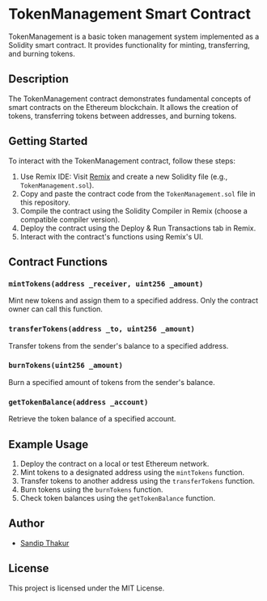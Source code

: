 # TokenManagement Smart Contract

TokenManagement is a basic token management system implemented as a Solidity smart contract. It provides functionality for minting, transferring, and burning tokens.

## Description

The TokenManagement contract demonstrates fundamental concepts of smart contracts on the Ethereum blockchain. It allows the creation of tokens, transferring tokens between addresses, and burning tokens.

## Getting Started

To interact with the TokenManagement contract, follow these steps:

1. Use Remix IDE: Visit [Remix](https://remix.ethereum.org/) and create a new Solidity file (e.g., `TokenManagement.sol`).
2. Copy and paste the contract code from the `TokenManagement.sol` file in this repository.
3. Compile the contract using the Solidity Compiler in Remix (choose a compatible compiler version).
4. Deploy the contract using the Deploy & Run Transactions tab in Remix.
5. Interact with the contract's functions using Remix's UI.

## Contract Functions

### `mintTokens(address _receiver, uint256 _amount)`

Mint new tokens and assign them to a specified address. Only the contract owner can call this function.

### `transferTokens(address _to, uint256 _amount)`

Transfer tokens from the sender's balance to a specified address.

### `burnTokens(uint256 _amount)`

Burn a specified amount of tokens from the sender's balance.

### `getTokenBalance(address _account)`

Retrieve the token balance of a specified account.

## Example Usage

1. Deploy the contract on a local or test Ethereum network.
2. Mint tokens to a designated address using the `mintTokens` function.
3. Transfer tokens to another address using the `transferTokens` function.
4. Burn tokens using the `burnTokens` function.
5. Check token balances using the `getTokenBalance` function.

## Author
- [Sandip Thakur]([https://github.com/your-username](https://github.com/sandipodd/ETH-AVAX-Project-module-3))

## License

This project is licensed under the MIT License.
